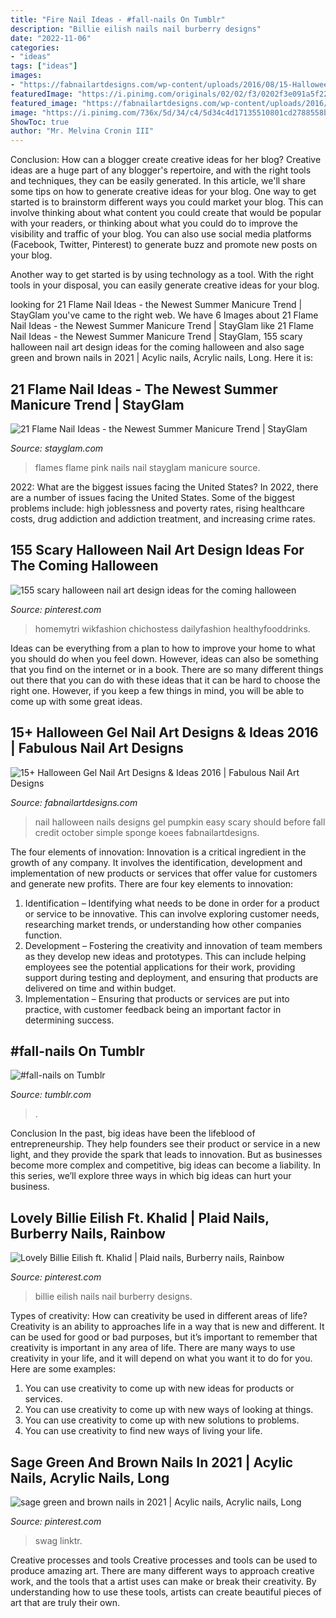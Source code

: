 ```yaml
---
title: "Fire Nail Ideas - #fall-nails On Tumblr"
description: "Billie eilish nails nail burberry designs"
date: "2022-11-06"
categories:
- "ideas"
tags: ["ideas"]
images:
- "https://fabnailartdesigns.com/wp-content/uploads/2016/08/15-Halloween-Gel-Nail-Art-Designs-Ideas-2016-3.jpg"
featuredImage: "https://i.pinimg.com/originals/02/02/f3/0202f3e091a5f22ae670623260e45957.jpg"
featured_image: "https://fabnailartdesigns.com/wp-content/uploads/2016/08/15-Halloween-Gel-Nail-Art-Designs-Ideas-2016-3.jpg"
image: "https://i.pinimg.com/736x/5d/34/c4/5d34c4d17135510801cd2788558bc262.jpg"
ShowToc: true
author: "Mr. Melvina Cronin III"
---
```



Conclusion: How can a blogger create creative ideas for her blog?
Creative ideas are a huge part of any blogger's repertoire, and with the right tools and techniques, they can be easily generated. In this article, we'll share some tips on how to generate creative ideas for your blog.
One way to get started is to brainstorm different ways you could market your blog. This can involve thinking about what content you could create that would be popular with your readers, or thinking about what you could do to improve the visibility and traffic of your blog. You can also use social media platforms (Facebook, Twitter, Pinterest) to generate buzz and promote new posts on your blog.

Another way to get started is by using technology as a tool. With the right tools in your disposal, you can easily generate creative ideas for your blog.

	

		
looking for 21 Flame Nail Ideas - the Newest Summer Manicure Trend | StayGlam you've came to the right web. We have 6 Images about 21 Flame Nail Ideas - the Newest Summer Manicure Trend | StayGlam like 21 Flame Nail Ideas - the Newest Summer Manicure Trend | StayGlam, 155 scary halloween nail art design ideas for the coming halloween and also sage green and brown nails in 2021 | Acylic nails, Acrylic nails, Long. Here it is:
		
    
## 21 Flame Nail Ideas - The Newest Summer Manicure Trend | StayGlam

<img loading=lazy src="https://stayglam.com/wp-content/uploads/2020/02/Pink-and-Black-Flames.jpg" onerror="this.onerror=null;this.src='https://tse3.mm.bing.net/th?id=OIP.oID6iHp7cswknCc-nG-LOwHaHa&amp;pid=15.1';" alt="21 Flame Nail Ideas - the Newest Summer Manicure Trend | StayGlam">

_Source: stayglam.com_

>flames flame pink nails nail stayglam manicure source. 

	

2022: What are the biggest issues facing the United States?
In 2022, there are a number of issues facing the United States. Some of the biggest problems include: high joblessness and poverty rates, rising healthcare costs, drug addiction and addiction treatment, and increasing crime rates.

    
## 155 Scary Halloween Nail Art Design Ideas For The Coming Halloween

<img loading=lazy src="https://i.pinimg.com/736x/63/ed/c3/63edc375c5b50b2e09cd26715a1d9707.jpg" onerror="this.onerror=null;this.src='https://tse3.mm.bing.net/th?id=OIP.WQtht3TkhSi4pF0fBUz0DgHaIc&amp;pid=15.1';" alt="155 scary halloween nail art design ideas for the coming halloween">

_Source: pinterest.com_

>homemytri wikfashion chichostess dailyfashion healthyfooddrinks. 

	

Ideas can be everything from a plan to how to improve your home to what you should do when you feel down. However, ideas can also be something that you find on the internet or in a book. There are so many different things out there that you can do with these ideas that it can be hard to choose the right one. However, if you keep a few things in mind, you will be able to come up with some great ideas.

    
## 15+ Halloween Gel Nail Art Designs &amp; Ideas 2016 | Fabulous Nail Art Designs

<img loading=lazy src="https://fabnailartdesigns.com/wp-content/uploads/2016/08/15-Halloween-Gel-Nail-Art-Designs-Ideas-2016-3.jpg" onerror="this.onerror=null;this.src='https://tse2.mm.bing.net/th?id=OIP.SVNQYUeWqcX7oeyih228QwHaHb&amp;pid=15.1';" alt="15+ Halloween Gel Nail Art Designs &amp; Ideas 2016 | Fabulous Nail Art Designs">

_Source: fabnailartdesigns.com_

>nail halloween nails designs gel pumpkin easy scary should before fall credit october simple sponge koees fabnailartdesigns. 

	

The four elements of innovation:
Innovation is a critical ingredient in the growth of any company. It involves the identification, development and implementation of new products or services that offer value for customers and generate new profits.
There are four key elements to innovation:
1) Identification – Identifying what needs to be done in order for a product or service to be innovative. This can involve exploring customer needs, researching market trends, or understanding how other companies function.
2) Development – Fostering the creativity and innovation of team members as they develop new ideas and prototypes. This can include helping employees see the potential applications for their work, providing support during testing and deployment, and ensuring that products are delivered on time and within budget. 
3) Implementation – Ensuring that products or services are put into practice, with customer feedback being an important factor in determining success.

    
## #fall-nails On Tumblr

<img loading=lazy src="https://64.media.tumblr.com/2a48b43d1a2436055a797cfccd8c73ae/tumblr_oykbai49TU1wvuobzo1_540.jpg" onerror="this.onerror=null;this.src='https://tse1.mm.bing.net/th?id=OIP.Ey1IIdUCw-pvhTcZf9iCNAHaJ3&amp;pid=15.1';" alt="#fall-nails on Tumblr">

_Source: tumblr.com_

>. 

	

Conclusion
In the past, big ideas have been the lifeblood of entrepreneurship. They help founders see their product or service in a new light, and they provide the spark that leads to innovation. But as businesses become more complex and competitive, big ideas can become a liability. In this series, we’ll explore three ways in which big ideas can hurt your business.

    
## Lovely Billie Eilish Ft. Khalid | Plaid Nails, Burberry Nails, Rainbow

<img loading=lazy src="https://i.pinimg.com/736x/5d/34/c4/5d34c4d17135510801cd2788558bc262.jpg" onerror="this.onerror=null;this.src='https://tse1.mm.bing.net/th?id=OIP.IjSlwF4K5wn65cTdXxQWngHaHa&amp;pid=15.1';" alt="Lovely Billie Eilish ft. Khalid | Plaid nails, Burberry nails, Rainbow">

_Source: pinterest.com_

>billie eilish nails nail burberry designs. 

	

Types of creativity: How can creativity be used in different areas of life?
Creativity is an ability to approaches life in a way that is new and different. It can be used for good or bad purposes, but it’s important to remember that creativity is important in any area of life. There are many ways to use creativity in your life, and it will depend on what you want it to do for you. Here are some examples: 
1. You can use creativity to come up with new ideas for products or services.
2. You can use creativity to come up with new ways of looking at things.
3. You can use creativity to come up with new solutions to problems.
4. You can use creativity to find new ways of living your life.

    
## Sage Green And Brown Nails In 2021 | Acylic Nails, Acrylic Nails, Long

<img loading=lazy src="https://i.pinimg.com/originals/02/02/f3/0202f3e091a5f22ae670623260e45957.jpg" onerror="this.onerror=null;this.src='https://tse2.mm.bing.net/th?id=OIP.FjMinw0TaMB-aTOKFuzu5gHaNw&amp;pid=15.1';" alt="sage green and brown nails in 2021 | Acylic nails, Acrylic nails, Long">

_Source: pinterest.com_

>swag linktr. 

	

Creative processes and tools
Creative processes and tools can be used to produce amazing art. There are many different ways to approach creative work, and the tools that a artist uses can make or break their creativity. By understanding how to use these tools, artists can create beautiful pieces of art that are truly their own.

